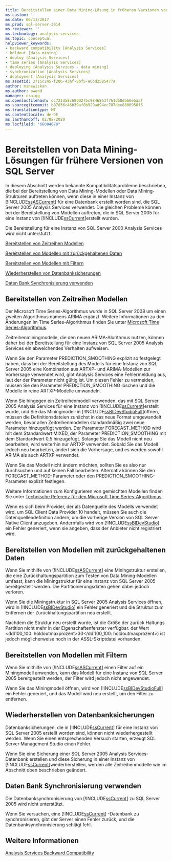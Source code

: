 ```yaml
---
title: Bereitstellen einer Data Mining-Lösung in früheren Versionen von SQL Server | Microsoft-Dokumentation
ms.custom: ''
ms.date: 06/13/2017
ms.prod: sql-server-2014
ms.reviewer: ''
ms.technology: analysis-services
ms.topic: conceptual
helpviewer_keywords:
- backward compatibility [Analysis Services]
- holdout [data mining]
- deploy [Analysis Services]
- time series [Analysis Services]
- deploying [Analysis Services - data mining]
- synchronization [Analysis Services]
- deployment [Analysis Services]
ms.assetid: 2715c245-f206-43af-8bf5-e6bd2585477a
author: minewiskan
ms.author: owend
manager: craigg
ms.openlocfilehash: dc721d58c69b0275c9846863f761d60db66e5aaf
ms.sourcegitcommit: b87d36c46b39af8b929ad94ec707dee8800950f5
ms.translationtype: MT
ms.contentlocale: de-DE
ms.lasthandoff: 02/08/2020
ms.locfileid: "66084678"
---
```

# <a name="deploy-a-data-mining-solution-to-previous-versions-of-sql-server"></a>Bereitstellen von Data Mining-Lösungen für frühere Versionen von SQL Server
  In diesem Abschnitt werden bekannte Kompatibilitätsprobleme beschrieben, die bei der Bereitstellung von Data Mining-Modellen oder Data Mining-Strukturen auftreten können, wenn diese in einer Instanz von [!INCLUDE[ssASCurrent](../../includes/ssascurrent-md.md)] für eine Datenbank erstellt worden sind, die SQL Server 2005 Analysis Services verwendet. Die gleichen Probleme können bei der Bereitstellung von Modellen auftreten, die in SQL Server 2005 für eine Instanz von [!INCLUDE[ssCurrent](../../includes/sscurrent-md.md)]erstellt wurden.  
  
 Die Bereitstellung für eine Instanz von SQL Server 2000 Analysis Services wird nicht unterstützt.  
  
 [Bereitstellen von Zeitreihen Modellen](#bkmk_TimeSeries)  
  
 [Bereitstellen von Modellen mit zurückgehaltenen Daten](#bkmk_Holdout)  
  
 [Bereitstellen von Modellen mit Filtern](#bkmk_Filter)  
  
 [Wiederherstellen von Datenbanksicherungen](#bkmk_Backup)  
  
 [Daten Bank Synchronisierung verwenden](#bkmk_Synch)  
  
##  <a name="bkmk_TimeSeries"></a>Bereitstellen von Zeitreihen Modellen  
 Der Microsoft Time Series-Algorithmus wurde in SQL Server 2008 um einen zweiten Algorithmus namens ARIMA ergänzt. Weitere Informationen zu den Änderungen im Time Series-Algorithmus finden Sie unter [Microsoft Time Series-Algorithmus](microsoft-time-series-algorithm.md).  
  
 Zeitreihenminingmodelle, die den neuen ARIMA-Alorithmus nutzen, können daher bei der Bereitstellung für eine Instanz von SQL Server 2005 Analysis Services ein abweichendes Verhalten aufweisen.  
  
 Wenn Sie den Parameter PREDICTION_SMOOTHING explizit so festgelegt haben, dass bei der Bereitstellung des Modells für eine Instanz von SQL Server 2005 eine Kombination aus ARTXP- und ARIMA-Modellen zur Vorhersage verwendet wird, gibt Analysis Services eine Fehlermeldung aus, laut der der Parameter nicht gültig ist. Um diesen Fehler zu vermeiden, müssen Sie den Parameter PREDICTION_SMOOTHING löschen und die Modelle in reine ARTXP-Modelle umwandeln.  
  
 Wenn Sie hingegen ein Zeitreihenmodell verwenden, das mit SQL Server 2005 Analysis Services für eine Instanz von [!INCLUDE[ssCurrent](../../includes/sscurrent-md.md)]erstellt wurde, und Sie das Miningmodell in [!INCLUDE[ssBIDevStudioFull](../../includes/ssbidevstudiofull-md.md)]öffnen, müssen die Definitionsdateien zunächst in das neue Format umgewandelt werden, bevor allen Zeitreihenmodellen standardmäßig zwei neue Parameter hinzugefügt werden. Der Parameter FORECAST_METHOD wird mit dem Standardwert MIXED, der Parameter PREDICTION_SMOOTHING mit dem Standardwert 0,5 hinzugefügt. Solange Sie das Modell nicht neu bearbeiten, wird weiterhin nur ARTXP verwendet. Sobald Sie das Modell jedoch neu bearbeiten, ändert sich die Vorhersage, und es werden sowohl ARIMA als auch ARTXP verwendet.  
  
 Wenn Sie das Modell nicht ändern möchten, sollten Sie es also nur durchsuchen und auf keinen Fall bearbeiten. Alternativ können Sie den FORECAST_METHOD-Parameter oder den PREDICTION_SMOOTHING-Parameter explizit festlegen.  
  
 Weitere Informationen zum Konfigurieren von gemischten Modellen finden Sie unter [Technische Referenz für den Microsoft Time Series-Algorithmus](microsoft-time-series-algorithm-technical-reference.md).  
  
 Wenn es sich beim Provider, der als Datenquelle des Modells verwendet wird, um SQL Client Data Provider 10 handelt, müssen Sie auch die Datenquellendefinition ändern, um die vorherige Version von SQL Server Native Client anzugeben. Andernfalls wird von [!INCLUDE[ssBIDevStudio](../../includes/ssbidevstudio-md.md)] ein Fehler generiert, wenn sie angeben, dass der Anbieter nicht registriert wird.  
  
##  <a name="bkmk_Holdout"></a>Bereitstellen von Modellen mit zurückgehaltenen Daten  
 Wenn Sie mithilfe von [!INCLUDE[ssASCurrent](../../includes/ssascurrent-md.md)] eine Miningstruktur erstellen, die eine Zurückhaltungspartition zum Testen von Data Mining-Modellen umfasst, kann die Miningstruktur für eine Instanz von SQL Server 2005 bereitgestellt werden. Die Partitionierungsdaten gehen dabei jedoch verloren.  
  
 Wenn Sie die Miningstruktur in SQL Server 2005 Analysis Services öffnen, wird in [!INCLUDE[ssBIDevStudio](../../includes/ssbidevstudio-md.md)] ein Fehler generiert und die Struktur zum Entfernen der Zurückhaltungspartition neu erstellt.  
  
 Nachdem die Struktur neu erstellt wurde, ist die Größe der zurück Haltungs Partition nicht mehr in der Eigenschaftenfenster verfügbar. der Wert \<ddl100_100: holdoutmaxprozent>30\</ddl100_100: holdoutmaxprozent>) ist jedoch möglicherweise noch in der ASSL-Skriptdatei vorhanden.  
  
##  <a name="bkmk_Filter"></a>Bereitstellen von Modellen mit Filtern  
 Wenn Sie mithilfe von [!INCLUDE[ssASCurrent](../../includes/ssascurrent-md.md)] einen Filter auf ein Miningmodell anwenden, kann das Modell für eine Instanz von SQL Server 2005 bereitgestellt werden, der Filter wird jedoch nicht angewendet.  
  
 Wenn Sie das Miningmodell öffnen, wird von [!INCLUDE[ssBIDevStudioFull](../../includes/ssbidevstudiofull-md.md)] ein Fehler generiert, und das Modell wird neu erstellt, um den Filter zu entfernen.  
  
##  <a name="bkmk_Backup"></a>Wiederherstellen von Datenbanksicherungen  
 Datenbanksicherungen, die in [!INCLUDE[ssCurrent](../../includes/sscurrent-md.md)] für eine Instanz von SQL Server 2005 erstellt worden sind, können nicht wiederhergestellt werden. Wenn Sie einen entsprechenden Versuch starten, erzeugt SQL Server Management Studio einen Fehler.  
  
 Wenn Sie eine Sicherung einer SQL Server 2005 Analysis Services-Datenbank erstellen und diese Sicherung in einer Instanz von [!INCLUDE[ssCurrent](../../includes/sscurrent-md.md)]wiederherstellen, werden alle Zeitreihenmodelle wie im Abschnitt oben beschrieben geändert.  
  
##  <a name="bkmk_Synch"></a>Daten Bank Synchronisierung verwenden  
 Die Datenbanksynchronisierung von [!INCLUDE[ssCurrent](../../includes/sscurrent-md.md)] zu SQL Server 2005 wird nicht unterstützt.  
  
 Wenn Sie versuchen, eine [!INCLUDE[ssCurrent](../../includes/sscurrent-md.md)] -Datenbank zu synchronisieren, gibt der Server einen Fehler zurück, und die Datenbanksynchronisierung schlägt fehl.  
  
## <a name="see-also"></a>Weitere Informationen  
 [Analysis Services Backward Compatibility](../analysis-services-backward-compatibility.md)  
  
  
